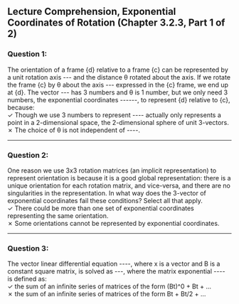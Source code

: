 ## Lecture Comprehension, Exponential Coordinates of Rotation (Chapter 3.2.3, Part 1 of 2)

### Question 1:
The orientation of a frame {d} relative to a frame {c} can be represented by a unit rotation axis --- and the distance θ rotated about the axis. If we rotate the frame {c} by θ about the axis ---  expressed in the {c} frame, we end up at {d}. The vector --- has 3 numbers and θ is 1 number, but we only need 3 numbers, the exponential coordinates ------, to represent {d} relative to {c}, because:<br>
&#10003; Though we use 3 numbers to represent ---- actually only represents a point in a 2-dimensional space, the 2-dimensional sphere of unit 3-vectors. <br>
&#10007; The choice of θ is not independent of ----. <br>

--------------------------------------------------------------------------------------------------------------------------------------------------------
### Question 2:
One reason we use 3x3 rotation matrices (an implicit representation) to represent orientation is because it is a good global representation: there is a unique orientation for each rotation matrix, and vice-versa, and there are no singularities in the representation. In what way does the 3-vector of exponential coordinates fail these conditions? Select all that apply. <br>
&#10003; There could be more than one set of exponential coordinates representing the same orientation.<br>
&#10007; Some orientations cannot be represented by exponential coordinates. <br>

--------------------------------------------------------------------------------------------------------------------------------------------------------
### Question 3:
The vector linear differential equation ----, where x is a vector and B is a constant square matrix, is solved as ---, where the matrix exponential ---- is defined as:<br>
&#10003; the sum of an infinite series of matrices of the form (Bt)^0 + Bt + ... <br>
&#10007; the sum of an infinite series of matrices of the form Bt + Bt/2 + ... <br>
